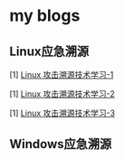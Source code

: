 # my blogs



## Linux应急溯源

\[1] [Linux 攻击溯源技术学习-1](./Linux取证-(1).md)

\[1] [Linux 攻击溯源技术学习-2](./Linux取证-(2).md)

\[1] [Linux 攻击溯源技术学习-3](./Linux取证-(3).md)

## Windows应急溯源


